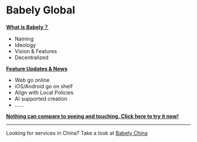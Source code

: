 # Babely Global

[**What is Babely？**](./home.md)

- Naming
- Ideology
- Vision & Features
- Decentralized

[**Feature Updates &amp; News**](./news.md)

- Web go online
- iOS/Android go on shelf
- Align with Local Policies
- AI supported creation
- ......

[**Nothing can compare to seeing and touching. Click here to try it now!**](https://u.babely.cc)

---

Looking for services in China? Take a look at [Babely China](https://github.com/babelycc/cn/)
